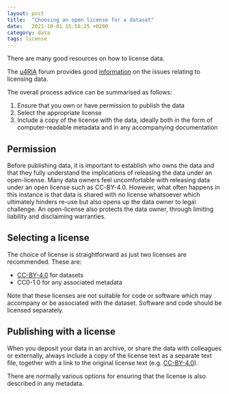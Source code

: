 ```yaml
---
layout: post
title:  "Choosing an open license for a dataset"
date:   2021-10-01 15:56:25 +0200
category: data
tags: license
---
```


There are many good resources on how to license data.

The [u4RIA] forum provides good [information] on the issues relating to licensing data.

The overall process advice can be summarised as follows:

1. Ensure that you own or have permission to publish the data
2. Select the appropriate license
3. Include a copy of the license with the data, ideally both in the form of computer-readable metadata and in any accompanying documentation

## Permission

Before publishing data, it is important to establish who owns the data and that they fully understand the implications of releasing the data under an open-license. Many data owners feel uncomfortable with releasing data under an open license such as CC-BY-4.0. However, what often happens in this instance is that data is shared with no license whatsoever which ultimately hinders re-use but also opens up the data owner to legal challenge. An open-license also protects the data owner, through limiting liability and disclaiming warranties.

## Selecting a license

The choice of license is straightforward as just two licenses are recommended. These are:

- [CC-BY-4.0] for datasets
- CC0-1.0 for any associated metadata

Note that these licenses are not suitable for code or software which may accompany or be associated with the dataset. Software and code should be licensed separately.

## Publishing with a license

When you deposit your data in an archive, or share the data with colleagues or externally, always include a copy of the license text as a separate text file, together with a link to the original license text (e.g. [CC-BY-4.0]).

There are normally various options for ensuring that the license is also described in any metadata.

[u4RIA]: https://forum.u4ria.org/
[Zenodo]: https://zenodo.org
[information]: https://forum.u4ria.org/t/how-to-open-license-data/22
[CC-BY-4.0]: https://creativecommons.org/licenses/by/4.0/legalcode
